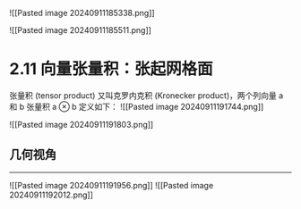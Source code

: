 ![[Pasted image 20240911185338.png]]

![[Pasted image 20240911185511.png]]

# 2.11 向量张量积：张起网格面
张量积 (tensor product) 又叫克罗内克积 (Kronecker product)，两个列向量 a 和 b 张量积 a ⊗ b 定义如下：
![[Pasted image 20240911191744.png]]

![[Pasted image 20240911191803.png]]

## 几何视角
---
![[Pasted image 20240911191956.png]]
![[Pasted image 20240911192012.png]]

